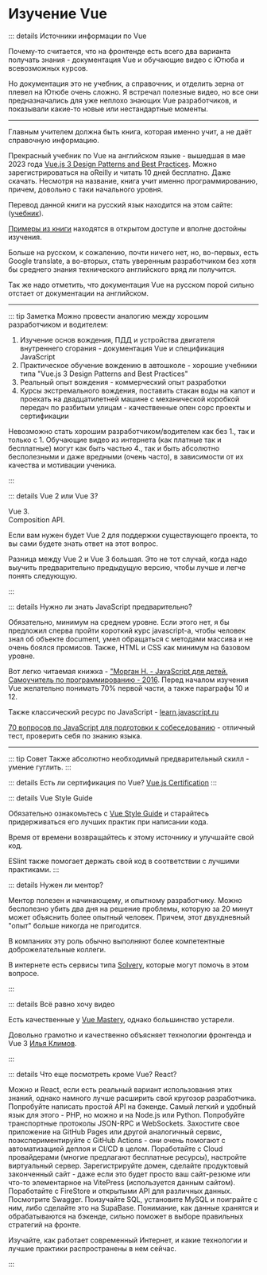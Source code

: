 # Изучение Vue

::: details Источники информации по Vue

Почему-то считается, что на фронтенде есть всего два варианта получать знания - документация Vue и обучающие видео с Ютюба и всевозможных курсов.

Но документация это не учебник, а справочник, и отделить зерна от плевел на Ютюбе очень сложно. Я встречал полезные видео, но все они предназначались для уже неплохо знающих Vue разработчиков, и показывали какие-то новые или нестандартные моменты.

---

Главным учителем должна быть книга, которая именно учит, а не даёт справочную информацию.

Прекрасный учебник по Vue на английском языке - вышедшая в мае 2023 года [Vue.js 3 Design Patterns and Best Practices](https://www.oreilly.com/library/view/vuejs-3-design/9781803238074/). Можно зарегистрироваться на oReilly и читать 10 дней бесплатно. Даже скачать. Несмотря на название, книга учит именно программированию, причем, довольно с таки начального уровня.

Перевод данной книги на русский язык находится на этом сайте: ([учебник](/book/ru/)).

[Примеры из книги](https://github.com/PacktPublishing/Vue.js-3-Design-Patterns-and-Best-Practices) находятся в открытом доступе и вполне достойны изучения.

Больше на русском, к сожалению, почти ничего нет, но, во-первых, есть Google translate, а во-вторых, стать уверенным разработчиком без хотя бы среднего знания технического английского вряд ли получится.

Так же надо отметить, что документация Vue на русском порой сильно отстает от документации на английском.

----- 

::: tip Заметка
Можно провести аналогию между хорошим разработчиком и водителем:

1. Изучение основ вождения, ПДД и устройства двигателя внутреннего сгорания - документация Vue и спецификация JavaScript
2. Практическое обучение вождению в автошколе - хорошие учебники типа "Vue.js 3 Design Patterns and Best Practices"
3. Реальный опыт вождения - коммерческий опыт разработки
4. Курсы экстремального вождения, поставить стакан воды на капот и проехать на двадцатилетней машине с механической коробкой передач по разбитым улицам  - качественные опен сорс проекты и сертификации

Невозможно стать хорошим разработчиком/водителем как без 1., так и только с 1.
Обучающие видео из интернета (как платные так и бесплатные) могут как быть частью 4., так и быть абсолютно бесполезными и даже вредными (очень часто), в зависимости от их качества и мотивации ученика.

:::

::: details Vue 2 или Vue 3?

Vue 3.
<br />
Composition API.

Если вам нужен будет Vue 2 для поддержки существующего проекта, то вы сами будете знать ответ на этот вопрос.

Разница между Vue 2 и Vue 3 большая. Это не тот случай, когда надо выучить предварительно предыдущую версию, чтобы лучше и легче понять следующую.

:::

::: details Нужно ли знать JavaScript предварительно?

Обязательно, минимум на среднем уровне. Если этого нет, я бы предложил сперва пройти короткий курс javascript-a, чтобы человек знал об объекте document, умел обращаться с методами массива и не очень боялся промисов. Также, HTML и CSS как минимум на базовом уровне.

Вот легко читаемая книжка - ["Морган Н. - JavaScript для детей. Самоучитель по программированию - 2016](https://drive.google.com/file/d/1H6HDJeRx2SAXLPJ8Rw0SqchkFZYNiZ9h/view?usp=sharing). Перед началом изучения Vue желательно понимать 70% первой части, а также параграфы 10 и 12.

Также классический ресурс по JavaScript - [learn.javascript.ru](https://learn.javascript.ru/)

[70 вопросов по JavaScript для подготовки к собеседованию](https://habr.com/ru/articles/486820/#21) - отличный тест, проверить себя по знанию языка.

---

::: tip Совет
Также абсолютно необходимый предварительный скилл - умение гуглить.
:::

::: details Есть ли сертификация по Vue?
[Vue.js Certification](https://certificates.dev/vuejs)
:::

::: details Vue Style Guide

Обязательно ознакомьтесь с [Vue Style Guide](https://vuejs.org/style-guide/) и старайтесь придерживаться его лучших практик при написании кода.

Время от времени возвращайтесь к этому источнику и улучшайте свой код.

ESlint также помогает держать свой код в соответствии с лучшими практиками.
:::

::: details Нужен ли ментор?

Ментор полезен и начинающему, и опытному разработчику. Можно бесполезно убить два дня на решение проблемы, которую за 20 минут может объяснить более опытный человек. Причем, этот двухдневный "опыт" больше никогда не пригодится.

В компаниях эту роль обычно выполняют более компетентные доброжелательные коллеги.

В интернете есть сервисы типа [Solvery](https://solvery.io/), которые могут помочь в этом вопросе.

:::

::: details Всё равно хочу видео

Есть качественные у [Vue Mastery](https://www.vuemastery.com/), однако большинство устарели.

Довольно грамотно и качественно объясняет технологии фронтенда и Vue 3 [Илья Климов](https://www.youtube.com/playlist?list=PL28vf039uxK-1cz1q915n1YsLqr43osKq).

:::

::: details Что еще посмотреть кроме Vue? React?

Можно и React, если есть реальный вариант использования этих знаний, однако намного лучше расширить свой кругозор разработчика. Попробуйте написать простой API на бэкенде. Самый легкий и удобный язык для этого - PHP, но можно и на Node.js или Python. Попробуйте транспортные протоколы JSON-RPC и WebSockets. Захостите свое приложение на GitHub Pages или другой аналогичный сервис, поэкспериментируйте с GitHub Actions - они очень помогают с автоматизацией деплоя и CI/CD в целом. Поработайте с Cloud провайдерами (многие предлагают бесплатные ресурсы), настройте виртуальный сервер. Зарегистрируйте домен, сделайте продуктовый законченный сайт - даже если это будет просто ваш сайт-резюме или что-то элементарное на VitePress (используется данным сайтом). Поработайте с FireStore и открытыми API для различных данных. Посмотрите Swagger. Поизучайте SQL, установите MySQL и поиграйте с ним, либо сделайте это на SupaBase. Понимание, как данные хранятся и обрабатываются на бэкенде, сильно поможет в выборе правильных стратегий на фронте.

Изучайте, как работает современный Интернет, и какие технологии и лучшие практики распространены в нем сейчас.

:::
